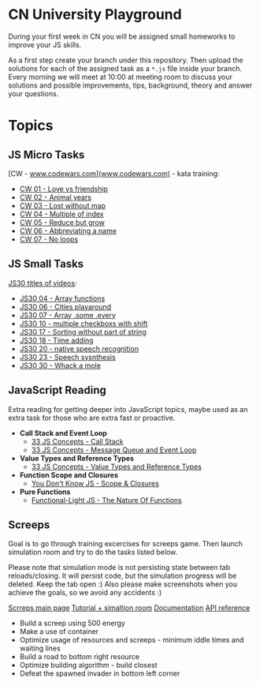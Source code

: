 # CN University Playground

During your first week in CN you will be assigned small homeworks to improve your JS skills.

As a first step create your branch under this repository. Then upload the solutions for each of the assigned task as a `*.js` file inside your branch. Every morning we will meet at 10:00 at meeting room to discuss your solutions and possible improvements, tips, background, theory and answer your questions.

# Topics

## JS Micro Tasks

[CW - www.codewars.com](www.codewars.com) - kata training:

- [CW 01 - Love vs friendship](https://www.codewars.com/kata/love-vs-friendship/train/javascript)
- [CW 02 - Animal years](https://www.codewars.com/kata/cat-years-dog-years)
- [CW 03 - Lost without map](https://www.codewars.com/kata/beginner-lost-without-a-map)
- [CW 04 - Multiple of index](https://www.codewars.com/kata/multiple-of-index)
- [CW 05 - Reduce but grow](http://www.codewars.com/kata/beginner-reduce-but-grow)
- [CW 06 - Abbreviating a name](http://www.codewars.com/kata/abbreviate-a-two-word-name)
- [CW 07 - No loops](http://www.codewars.com/kata/no-loops-2-you-only-need-one)

## JS Small Tasks

[JS30 titles of videos](https://github.com/wesbos/Wes-Bos-Captions/tree/master/JS3):

- [JS30 04 - Array functions](https://github.com/wesbos/JavaScript30/blob/master/04%20-%20Array%20Cardio%20Day%201/index-START.html)
- [JS30 06 - Cities playaround](https://github.com/wesbos/JavaScript30/blob/master/06%20-%20Type%20Ahead/index-START.html)
- [JS30 07 - Array .some .every](https://github.com/wesbos/JavaScript30/blob/master/07%20-%20Array%20Cardio%20Day%202/index-START.html)
- [JS30 10 - multiple checkboxs with shift](https://github.com/wesbos/JavaScript30/blob/master/10%20-%20Hold%20Shift%20and%20Check%20Checkboxes/index-START.html)
- [JS30 17 - Sorting without part of string](https://github.com/wesbos/JavaScript30/blob/master/17%20-%20Sort%20Without%20Articles/index-START.html)
- [JS30 18 - Time adding](https://github.com/wesbos/JavaScript30/blob/master/18%20-%20Adding%20Up%20Times%20with%20Reduce/index-START.html)
- [JS30 20 - native speech recognition](https://github.com/wesbos/JavaScript30/blob/master/20%20-%20Speech%20Detection/index-START.html)
- [JS30 23 - Speech sysnthesis](https://github.com/wesbos/JavaScript30/blob/master/23%20-%20Speech%20Synthesis/index-START.html)
- [JS30 30 - Whack a mole](https://github.com/wesbos/JavaScript30/blob/master/30%20-%20Whack%20A%20Mole/index-START.html)

## JavaScript Reading

Extra reading for getting deeper into JavaScript topics, maybe used as an extra task for those who are extra fast or proactive.

- **Call Stack and Event Loop**
  - [33 JS Concepts - Call Stack](https://github.com/leonardomso/33-js-concepts#1-call-stack)
  - [33 JS Concepts - Message Queue and Event Loop](https://github.com/leonardomso/33-js-concepts#9-message-queue-and-event-loop)
- **Value Types and Reference Types**
  - [33 JS Concepts - Value Types and Reference Types](https://github.com/leonardomso/33-js-concepts#3-value-types-and-reference-types)
- **Function Scope and Closures**
  - [You Don't Know JS - Scope & Closures](https://github.com/getify/You-Dont-Know-JS/blob/2nd-ed/scope-closures/README.md)
- **Pure Functions**
  - [Functional-Light JS - The Nature Of Functions](https://github.com/getify/Functional-Light-JS/blob/master/manuscript/ch2.md/#chapter-2-the-nature-of-functions)

## Screeps

Goal is to go through training excercises for screeps game. Then launch simulation room and try to do the tasks listed below.

Please note that simulation mode is not persisting state between tab reloads/closing. It will persist code, but the simulation progress will be deleted. Keep the tab open :) Also please make screenshots when you achieve the goals, so we avoid any accidents :)

[Scrreps main page](https://screeps.com/)
[Tutorial + simaltion room](https://screeps.com/a/#!/sim)
[Documentation](https://docs.screeps.com/)
[API reference](https://docs.screeps.com/api/)

- Build a screep using 500 energy
- Make a use of container
- Optimize usage of resources and screeps - minimum iddle times and waiting lines
- Build a road to bottom right resource
- Optimize building algorithm - build closest
- Defeat the spawned invader in bottom left corner